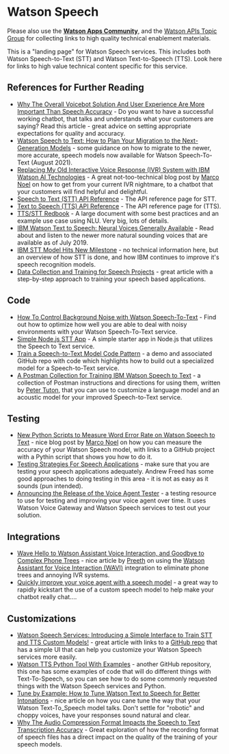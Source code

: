 # Watson Speech
 
Please also use the **[Watson Apps Community](https://community.ibm.com/community/user/watsonapps/home)**, and the [Watson APIs Topic Group](https://community.ibm.com/community/user/watsonapps/communities/community-home?communitykey=8c142458-ea99-4266-9c82-b4f0eccff834&tab=groupdetails) for collecting links to high quality technical enablement materials.

This is a "landing page" for Watson Speech services.  This includes both Watson Speech-to-Text (STT) and Watson Text-to-Speech (TTS).  Look here for links to high value technical content specific for this service.

## References for Further Reading
- [Why The Overall Voicebot Solution And User Experience Are More Important Than Speech Accuracy](https://medium.com/ibm-data-ai/why-the-overall-voicebot-solution-and-user-experience-are-more-important-than-speech-accuracy-d229bf54aede) - Do you want to have a successful working chatbot, that talks and understands what your customers are saying?  Read this article - great advice on setting appropriate expectations for quality and accuracy.
- [Watson Speech to Text: How to Plan Your Migration to the Next-Generation Models](https://medium.com/ibm-data-ai/watson-speech-to-text-how-to-plan-your-migration-to-the-next-generation-models-6b10605b3bc5) - some guidance on how to migrate to the newer, more accurate, speech models now available for Watson Speech-To-Text (August 2021).
- [Replacing My Old Interactive Voice Response (IVR) System with IBM Watson AI Technologies](https://medium.com/ibm-data-ai/moving-my-old-interactive-voice-response-ivr-system-to-ibm-watson-ai-technologies-cf0c66cd3dd3) - A great not-too-technical blog post by [Marco Noel](https://medium.com/@marconoel) on how to get from your current IVR nightmare, to a chatbot that your customers will find helpful and delightful.
- [Speech to Text (STT) API Reference](https://cloud.ibm.com/apidocs/speech-to-text/speech-to-text) - The API reference page for STT.
- [Text to Speech (TTS) API Reference](https://cloud.ibm.com/apidocs/text-to-speech/text-to-speech) - The API reference page for (TTS).
- [TTS/STT Redbook](http://www.redbooks.ibm.com/Redbooks.nsf/RedbookAbstracts/sg248388.html) - A large document with some best practices and an example use case using NLU.  Very big, lots of details.
- [IBM Watson Text to Speech: Neural Voices Generally Available](https://medium.com/ibm-watson/ibm-watson-text-to-speech-neural-voices-added-to-service-e562106ff9c7) - Read about and listen to the newer more natural sounding voices that are available as of July 2019.
- [IBM STT Model Hits New Milestone](https://www.ibm.com/blogs/watson/2017/03/reaching-new-records-in-speech-recognition/) - no technical information here, but an overview of how STT is done, and how IBM continues to improve it's speech recognition models.
- [Data Collection and Training for Speech Projects](https://medium.com/ibm-watson/data-collection-and-training-for-speech-projects-22004c3e84fb) - great article with a step-by-step approach to training your speech based applications.

## Code
- [How To Control Background Noise with Watson Speech-To-Text](https://medium.com/ibm-data-ai/how-to-control-background-speech-and-noise-in-watson-speech-to-text-4a99e47a8676) - Find out how to optimize how well you are able to deal with noisy environments with your Watson Speech-To-Text service.
- [Simple Node.js STT App](https://github.com/watson-developer-cloud/speech-to-text-nodejs) - A simple starter app in Node.js that utilizes the Speech to Text service.
- [Train a Speech-to-Text Model Code Pattern](https://developer.ibm.com/patterns/customize-and-continuously-train-your-own-watson-speech-service/) - a demo and associated GitHub repo with code which highlights how to build out a specialized model for a Speech-to-Text service.
- [A Postman Collection for Training IBM Watson Speech to Text](https://medium.com/@ptuton/a-postman-collection-for-training-ibm-watson-speech-to-text-dfdda0c424f0) - a collection of Postman instructions and directions for using them, written by [Peter Tuton](https://github.com/ptuton), that you can use to customize a language model and an acoustic model for your improved Speech-to-Text service.

## Testing
- [New Python Scripts to Measure Word Error Rate on Watson Speech to Text](https://medium.com/@marconoel/new-python-scripts-to-measure-word-error-rate-on-watson-speech-to-text-77ecaa513f60) - nice blog post by [Marco Noel](https://medium.com/@marconoel) on how you can measure the accuracy of your Watson Speech model, with links to a GitHub project with a Pythin script that shows you how to do it.
- [Testing Strategies For Speech Applications](https://medium.com/ibm-watson/testing-strategies-for-speech-applications-4aebfedc4b4f) - make sure that you are testing your speech applications adequately.  Andrew Freed has some good approaches to doing testing in this area - it is not as easy as it sounds (pun intended).
- [Announcing the Release of the Voice Agent Tester](https://www.ibm.com/cloud/blog/announcements/announcing-the-release-of-the-voice-agent-tester) - a testing resource to use for testing and improving your voice agent over time.  It uses Watson Voice Gateway and Watson Speech services to test out your solution.

## Integrations
- [Wave Hello to Watson Assistant Voice Interaction, and Goodbye to Complex Phone Trees](https://medium.com/ibm-watson/wave-hello-to-watson-assistant-voice-interaction-and-goodbye-to-complex-phone-trees-9521c2b8cc85) - nice article by [Preeth](https://medium.com/@preethm) on using the [Watson Assistant for Voice Interaction (WAVI)](https://medium.com/ibm-watson/introducing-watson-assistant-for-voice-interaction-e64d04656fde) integration to eliminate phone trees and annoying IVR systems.
- [Quickly improve your voice agent with a speech model](https://medium.com/ibm-watson/quickly-improve-your-voice-agent-with-a-speech-model-15f20749cfb) - a great way to rapidly kickstart the use of a custom speech model to help make your chatbot really chat....

## Customizations
- [Watson Speech Services: Introducing a Simple Interface to Train STT and TTS Custom Models!](https://medium.com/ibm-data-ai/watson-speech-services-introducing-a-simple-interface-to-train-stt-and-tts-custom-models-912618d42d9b) - great article with links to a [GitHub repo](https://github.com/IBM/speech-customization-ui) that has a simple UI that can help you customize your Watson Speech services more easily.
- [Watson TTS Python Tool With Examples](https://github.com/IBM/watson-tts-python) - another GitHub repository, this one has some examples of code that will do different things with Text-To-Speech, so you can see how to do some commonly requested things with the Watson Speech services and Python.
- [Tune by Example: How to Tune Watson Text to Speech for Better Intonations](https://medium.com/ibm-data-ai/tune-by-example-how-to-tune-watson-text-to-speech-for-better-intonations-bcee8404d927) - nice article on how you cane tune the way that your Watson Text-To_Speech model talks.  Don't settle for "robotic" and choppy voices, have your responses sound natural and clear.
- [Why The Audio Compression Format Impacts the Speech to Text Transcription Accuracy](https://medium.com/ibm-data-ai/why-the-audio-compression-format-impacts-the-speech-to-text-transcription-accuracy-84da6438024c) - Great exploration of how the recording format of speech files has a direct impact on the quality of the training of your speech models.
